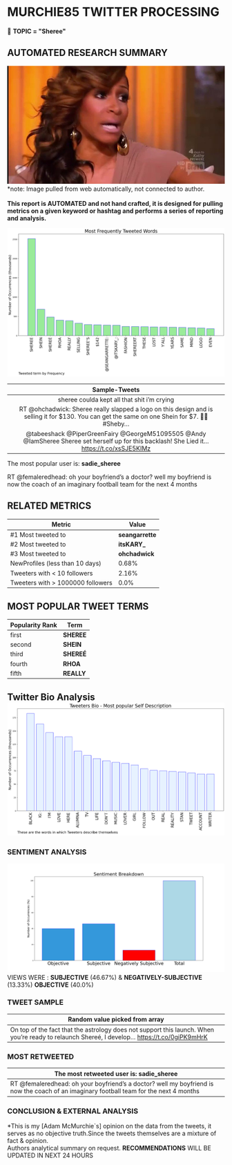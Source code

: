 # MURCHIE85 TWITTER PROCESSING 
&#x1F34E; **TOPIC = "Sheree"**

## AUTOMATED RESEARCH SUMMARY

![image](assets/2022-09-06hashtagImage.png)*note: Image pulled from web automatically, not connected to author.
<br></br>
<b> This report is AUTOMATED and not hand crafted, it is designed for pulling metrics on a given keyword or hashtag and performs a series of reporting and analysis.</b>



![image](assets/2022-09-06TWEETS.png)



|                **Sample-Tweets**        |
| :-------------: |
| sheree coulda kept all that shit i’m crying |
| RT @ohchadwick: Sheree really slapped a logo on this design and is selling it for $130. You can get the same on one Shein for $7. 🤔😩 #Sheby… |
| @tabeeshack @PiperGreenFairy @GeorgeM51095505 @Andy @IamSheree Sheree set herself up for this backlash! She Lied it… https://t.co/xsSJE5KIMz |

The most popular user is: **sadie_sheree**
<div class="alert alert-block alert-danger"> RT @femaleredhead: oh your boyfriend’s a doctor? well my boyfriend is now the coach of an imaginary football team for the next 4 months</div>

## RELATED METRICS<br>
| Metric | Value |
| ------------- | ------------- |
| #1 Most tweeted to  | **seangarrette** |
| #2 Most tweeted to  | **itsKARY_** |
| #3 Most tweeted to  | **ohchadwick** |
| NewProfiles (less than 10 days) | 0.68%  |
| Tweeters with < 10 followers  | 2.16%|
| Tweeters with > 1000000 followers  | 0.0%  |



## MOST POPULAR TWEET TERMS 


| Popularity Rank  | Term |
| ------------- | ------------- |
| first  | **SHEREE**  |
| second  | **SHEIN**  |
| third  | **SHEREÉ** |
| fourth  | **RHOA**  |
| fifth  | **REALLY**  |


## Twitter Bio Analysis![image](assets/2022-09-06BIO.png)
### SENTIMENT ANALYSIS
![image](assets/2022-09-06sentiment.png)
VIEWS WERE : **SUBJECTIVE**  (46.67%) & **NEGATIVELY-SUBJECTIVE** (13.33%) **OBJECTIVE** (40.0%)

### TWEET SAMPLE 
| Random value picked from array |
| ------------- |
|On top of the fact that the astrology does not support this launch. When you’re ready to relaunch Shereé, I develop… https://t.co/0giPK9mHrK |

### MOST RETWEETED 

| The most retweeted user is: **sadie_sheree**  |
| ------------- |
| RT @femaleredhead: oh your boyfriend’s a doctor? well my boyfriend is now the coach of an imaginary football team for the next 4 months |

### CONCLUSION & EXTERNAL ANALYSIS

*This is my [Adam McMurchie`s] opinion on the data from the tweets, it serves as no objective truth.Since the tweets themselves are a mixture of fact & opinion.<br>
Authors analytical summary on request.
**RECOMMENDATIONS** WILL BE UPDATED IN NEXT  24 HOURS <br>